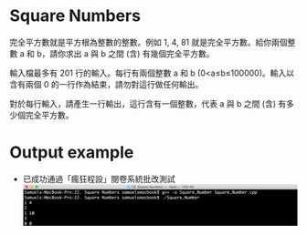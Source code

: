 # Square Numbers

完全平方數就是平方根為整數的整數。例如 1, 4, 81 就是完全平方數。給你兩個整數 a 和 b，請你求出 a 與 b 之間 (含) 有幾個完全平方數。  

輸入檔最多有 201 行的輸入。每行有兩個整數 a 和 b (0<a≤b≤100000)。輸入以含有兩個 0 的一行作為結束，請勿對這行做任何輸出。 

對於每行輸入，請產生一行輸出，這行含有一個整數，代表 a 與 b 之間 (含) 有多少個完全平方數。 


# Output example
* 已成功通過「瘋狂程設」閱卷系統批改測試 
![image](https://github.com/Samuelchi861008/CPE-SquareNumbers_10093/blob/master/結果.png)
